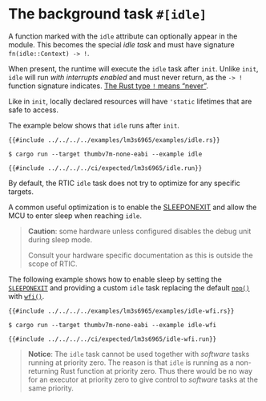 # The background task `#[idle]`

A function marked with the `idle` attribute can optionally appear in the module. This becomes the special _idle task_ and must have signature `fn(idle::Context) -> !`.

When present, the runtime will execute the `idle` task after `init`. Unlike `init`, `idle` will run _with interrupts enabled_ and must never return, as the `-> !` function signature indicates.
[The Rust type `!` means “never”][nevertype].

[nevertype]: https://doc.rust-lang.org/core/primitive.never.html

Like in `init`, locally declared resources will have `'static` lifetimes that are safe to access.

The example below shows that `idle` runs after `init`.

```rust,noplayground
{{#include ../../../../examples/lm3s6965/examples/idle.rs}}
```

```console
$ cargo run --target thumbv7m-none-eabi --example idle
```

```console
{{#include ../../../../ci/expected/lm3s6965/idle.run}}
```

By default, the RTIC `idle` task does not try to optimize for any specific targets.

A common useful optimization is to enable the [SLEEPONEXIT] and allow the MCU to enter sleep when reaching `idle`.

> **Caution**: some hardware unless configured disables the debug unit during sleep mode.
>
> Consult your hardware specific documentation as this is outside the scope of RTIC.

The following example shows how to enable sleep by setting the
[`SLEEPONEXIT`][SLEEPONEXIT] and providing a custom `idle` task replacing the default [`nop()`][NOP] with [`wfi()`][WFI].

[SLEEPONEXIT]: https://developer.arm.com/docs/100737/0100/power-management/sleep-mode/sleep-on-exit-bit
[WFI]: https://developer.arm.com/documentation/dui0662/b/The-Cortex-M0--Instruction-Set/Miscellaneous-instructions/WFI
[NOP]: https://developer.arm.com/documentation/dui0662/b/The-Cortex-M0--Instruction-Set/Miscellaneous-instructions/NOP

```rust,noplayground
{{#include ../../../../examples/lm3s6965/examples/idle-wfi.rs}}
```

```console
$ cargo run --target thumbv7m-none-eabi --example idle-wfi
```

```console
{{#include ../../../../ci/expected/lm3s6965/idle-wfi.run}}
```

> **Notice**: The `idle` task cannot be used together with _software_ tasks running at priority zero. The reason is that `idle` is running as a non-returning Rust function at priority zero. Thus there would be no way for an executor at priority zero to give control to _software_ tasks at the same priority.
